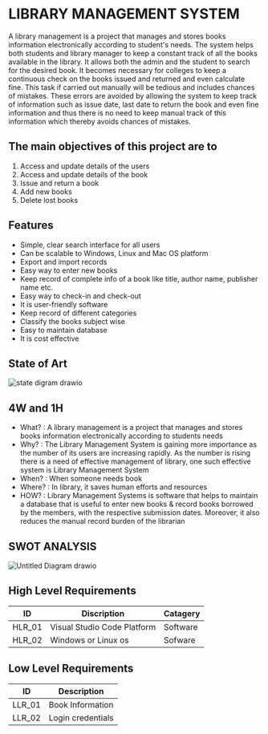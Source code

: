 # LIBRARY MANAGEMENT SYSTEM
A library management is a project that manages and stores books information electronically according to student&#39;s needs. The system helps both students and library manager to keep a constant track of all the books available in the library. It allows both the admin and the student to search for the desired book. It becomes necessary for colleges to keep a continuous check on the books issued and returned and even calculate fine. This task if carried out manually will be tedious and includes chances of mistakes. These errors are avoided by allowing the system to keep track of information such as issue date, last date to return the book and even fine information and thus there is no need to keep manual track of this information which thereby avoids chances of mistakes.
## The main objectives of this project are to
 1. Access and update details of the users
 2. Access and update details of the book
 3. Issue and return a book
 4. Add new books
 5. Delete lost books
## Features
-  Simple, clear search interface for all users
-  Can be scalable to Windows, Linux and Mac OS platform
-  Export and import records
-  Easy way to enter new books
-  Keep record of complete info of a book like title, author name, publisher name etc.
-  Easy way to check-in and check-out
-  It is user-friendly software
-  Keep record of different categories
-  Classify the books subject wise
-  Easy to maintain database
-  It is cost effective
## State of Art
![state digram drawio](https://user-images.githubusercontent.com/94165024/143239033-7cfb5167-2708-489e-ba9b-655b89ecc117.png)
## 4W and 1H
- What? : A library management is a project that manages and stores books information electronically according to students needs
- Why? : The Library Management System is gaining more importance as the number of its users are increasing rapidly. As the number is rising there is a need of effective management of library, one such effective system is Library Management System
- When? : When someone needs book
- Where? : In library, it saves human efforts and resources
- HOW? : Library Management Systems is software that helps to maintain a database that is useful to enter new books &amp; record books borrowed by the members, with the respective submission dates. Moreover, it also reduces the manual record burden of the librarian
## SWOT ANALYSIS
![Untitled Diagram drawio](https://user-images.githubusercontent.com/94165024/143191423-59d126cf-00ae-47ca-aec4-18bcb85fda6c.png)
## High Level Requirements
| ID  | Discription | Catagery |
| ------ | ------ | ------ |
| HLR_01 | Visual Studio Code Platform | Software |
| HLR_02 | Windows or Linux os | Sofware |
## Low Level Requirements
| ID | Description |
| ----- | ----- |
| LLR_01 | Book Information|
| LLR_02 | Login credentials |
